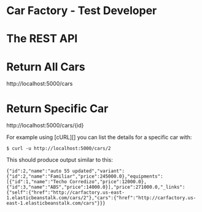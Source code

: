 # Car Factory - Test Developer
# The REST API
# Return All Cars

http://localhost:5000/cars

# Return Specific Car

http://localhost:5000/cars/{id}

For example using [cURL][] you can list the details for a specific car with:

	$ curl -u http://localhost:5000/cars/2

This should produce output similar to this:

	{"id":2,"name":"auto 55 updated","variant":{"id":2,"name":"Familiar","price":245000.0},"equipments":[{"id":1,"name":"Techo Corredizo","price":12000.0},{"id":3,"name":"ABS","price":14000.0}],"price":271000.0,"_links":{"self":{"href":"http://carfactory.us-east-1.elasticbeanstalk.com/cars/2"},"cars":{"href":"http://carfactory.us-east-1.elasticbeanstalk.com/cars"}}}
